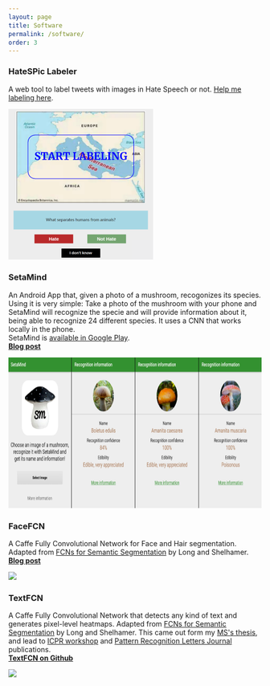 ```yaml
---
layout: page
title: Software
permalink: /software/
order: 3
---
```


### HateSPic Labeler ###

A web tool to label tweets with images in Hate Speech or not. [Help me labeling here](https://gombru.github.io/hatespic_labeler/).

<div class="imgcap">
<img src="/assets/hatespic_labeler/labeler.png" height="300">
</div>

### SetaMind ###

An Android App that, given a photo of a mushroom, recogonizes its species. Using it is very simple: Take a photo of the mushroom with your phone and SetaMind will recognize the specie and will provide information about it, being able to recognize 24 different species. It uses a CNN that works locally in the phone.    
SetaMind is [available in Google Play](https://play.google.com/store/apps/details?id=gombru.setamind).   
**[Blog post](https://gombru.github.io/2017/08/16/setamind/)**

<div class="imgcap">
<img src="/assets/setamind/setamind.png" height="300">
</div>

### FaceFCN ###

A Caffe Fully Convolutional Network for Face and Hair segmentation. Adapted from [FCNs for Semantic Segmentation](https://github.com/shelhamer/fcn.berkeleyvision.org) by Long and Shelhamer.  
**[Blog post](https://gombru.github.io/2018/01/08/face_hair_segmentation/)**  

<div class="imgcap">
<img src="/assets/facefcn/FaceFCN.gif" height="300">
</div>

### TextFCN ###

A Caffe Fully Convolutional Network that detects any kind of text and generates pixel-level heatmaps. Adapted from [FCNs for Semantic Segmentation](https://github.com/shelhamer/fcn.berkeleyvision.org) by Long and Shelhamer. This came out form my [MS's thesis](https://drive.google.com/file/d/0B-DM8FPBNpG6QXdQN3JaY3pBMFU/view), and lead to [ICPR workshop](https://arxiv.org/abs/1702.05089) and [Pattern Recognition Letters Journal](http://www.sciencedirect.com/science/article/pii/S0167865517302982) publications.  
**[TextFCN on Github](https://github.com/gombru/TextFCN)**

<div class="imgcap">
<img src="/assets/publications/fcn.gif" height="300">
</div>
